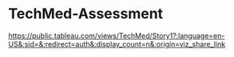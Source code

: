 # TechMed-Assessment

https://public.tableau.com/views/TechMed/Story1?:language=en-US&:sid=&:redirect=auth&:display_count=n&:origin=viz_share_link
